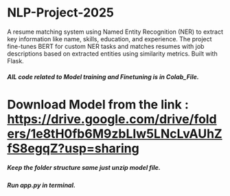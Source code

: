 # NLP-Project-2025
A resume matching system using Named Entity Recognition (NER) to extract key information like name, skills, education, and experience. The project fine-tunes BERT for custom NER tasks and matches resumes with job descriptions based on extracted entities using similarity metrics. Built with Flask.
##### AlL code related to Model training and Finetuning is in Colab_File.

# Download Model from the link : https://drive.google.com/drive/folders/1e8tH0fb6M9zbLIw5LNcLvAUhZfS8egqZ?usp=sharing
##### Keep the folder structure same just unzip model file.
##### Run app.py in terminal.

